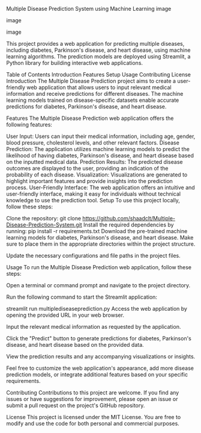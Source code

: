 Multiple Disease Prediction System using Machine Learning
image

image

image

This project provides a web application for predicting multiple diseases, including diabetes, Parkinson's disease, and heart disease, using machine learning algorithms. The prediction models are deployed using Streamlit, a Python library for building interactive web applications.

Table of Contents
Introduction
Features
Setup
Usage
Contributing
License
Introduction
The Multiple Disease Prediction project aims to create a user-friendly web application that allows users to input relevant medical information and receive predictions for different diseases. The machine learning models trained on disease-specific datasets enable accurate predictions for diabetes, Parkinson's disease, and heart disease.

Features
The Multiple Disease Prediction web application offers the following features:

User Input: Users can input their medical information, including age, gender, blood pressure, cholesterol levels, and other relevant factors.
Disease Prediction: The application utilizes machine learning models to predict the likelihood of having diabetes, Parkinson's disease, and heart disease based on the inputted medical data.
Prediction Results: The predicted disease outcomes are displayed to the user, providing an indication of the probability of each disease.
Visualization: Visualizations are generated to highlight important features and provide insights into the prediction process.
User-Friendly Interface: The web application offers an intuitive and user-friendly interface, making it easy for individuals without technical knowledge to use the prediction tool.
Setup
To use this project locally, follow these steps:

Clone the repository:
git clone https://github.com/shaadclt/Multiple-Disease-Prediction-System.git
Install the required dependencies by running:
pip install -r requirements.txt
Download the pre-trained machine learning models for diabetes, Parkinson's disease, and heart disease. Make sure to place them in the appropriate directories within the project structure.

Update the necessary configurations and file paths in the project files.

Usage
To run the Multiple Disease Prediction web application, follow these steps:

Open a terminal or command prompt and navigate to the project directory.

Run the following command to start the Streamlit application:

streamlit run multiplediseaseprediction.py
Access the web application by opening the provided URL in your web browser.

Input the relevant medical information as requested by the application.

Click the "Predict" button to generate predictions for diabetes, Parkinson's disease, and heart disease based on the provided data.

View the prediction results and any accompanying visualizations or insights.

Feel free to customize the web application's appearance, add more disease prediction models, or integrate additional features based on your specific requirements.

Contributing
Contributions to this project are welcome. If you find any issues or have suggestions for improvement, please open an issue or submit a pull request on the project's GitHub repository.

License
This project is licensed under the MIT License. You are free to modify and use the code for both personal and commercial purposes.
